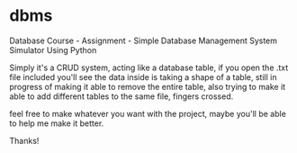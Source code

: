 # dbms
Database Course - Assignment - Simple Database Management System Simulator Using Python 

Simply it's a CRUD system, acting like a database table, if you open the .txt file included you'll see the data inside is taking a shape of a table, still in progress of making it able to remove the entire table, also trying to make it able to add different tables to the same file, fingers crossed.

feel free to make whatever you want with the project, maybe you'll be able to help me make it better.

Thanks!